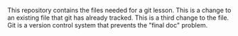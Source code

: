 This repository contains the files needed for a git lesson.
This is a change to an existing file that git has already tracked.
This is a third change to the file.
Git is a version control system that prevents the "final doc" problem.
